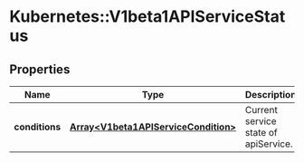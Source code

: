 # Kubernetes::V1beta1APIServiceStatus

## Properties
Name | Type | Description | Notes
------------ | ------------- | ------------- | -------------
**conditions** | [**Array&lt;V1beta1APIServiceCondition&gt;**](V1beta1APIServiceCondition.md) | Current service state of apiService. | [optional] 


